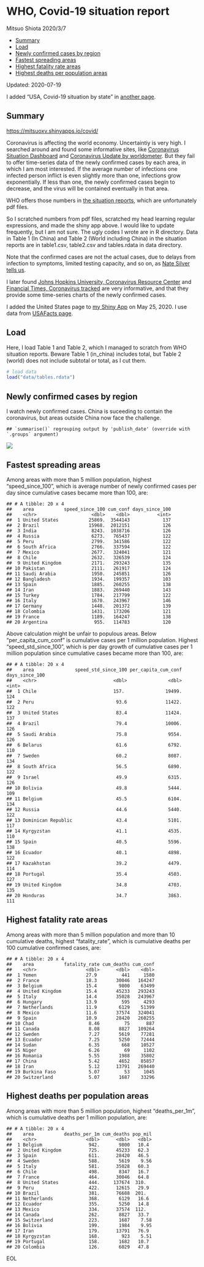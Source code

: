 WHO, Covid-19 situation report
================
Mitsuo Shiota
2020/3/7

  - [Summary](#summary)
  - [Load](#load)
  - [Newly confirmed cases by region](#newly-confirmed-cases-by-region)
  - [Fastest spreading areas](#fastest-spreading-areas)
  - [Highest fatality rate areas](#highest-fatality-rate-areas)
  - [Highest deaths per population
    areas](#highest-deaths-per-population-areas)

Updated: 2020-07-19

I added “USA, Covid-19 situation by state” in [another page](USA.md).

## Summary

<https://mitsuoxv.shinyapps.io/covid/>

Coronavirus is affecting the world economy. Uncertaintiy is very high. I
searched around and found some informative sites, like [Coronavirus
Situation
Dashboard](https://who.maps.arcgis.com/apps/opsdashboard/index.html#/c88e37cfc43b4ed3baf977d77e4a0667)
and [Coronavirus Update by
worldometer](https://www.worldometers.info/coronavirus/). But they fail
to offer time-series data of the newly confirmed cases by each area, in
which I am most interested. If the average number of infections one
infected person inflict is even slightly more than one, infections grow
exponentially. If less than one, the newly confirmed cases begin to
decrease, and the virus will be contained eventually in that area.

WHO offers those numbers in [the situation
reports](https://www.who.int/emergencies/diseases/novel-coronavirus-2019/situation-reports/),
which are unfortunately pdf files.

So I scratched numbers from pdf files, scratched my head learning
regular expressions, and made the shiny app above. I would like to
update frequently, but I am not sure. The ugly codes I wrote are in R
directory. Data in Table 1 (In China) and Table 2 (World including
China) in the situation reports are in table1.csv, table2.csv and
tables.rdata in data directory.

Note that the confirmed cases are not the actual cases, due to delays
from infection to symptoms, limited testing capacity, and so on, as
[Nate Silver tells
us](https://fivethirtyeight.com/features/coronavirus-case-counts-are-meaningless/).

I later found [Johns Hopkins University, Coronavirus Resource
Center](https://coronavirus.jhu.edu/) and [Financial Times, Coronavirus
tracked](https://www.ft.com/content/a26fbf7e-48f8-11ea-aeb3-955839e06441)
are very informative, and that they provide some time-series charts of
the newly confirmed cases.

I added the United States page to [my Shiny
App](https://mitsuoxv.shinyapps.io/covid/) on May 25, 2020. I use data
from [USAFacts
page](https://usafacts.org/visualizations/coronavirus-covid-19-spread-map/).

## Load

Here, I load Table 1 and Table 2, which I managed to scratch from WHO
situation reports. Beware Table 1 (in\_china) includes total, but Table
2 (world) does not include subtotal or total, as I cut them.

``` r
# load data
load("data/tables.rdata")
```

## Newly confirmed cases by region

I watch newly confirmed cases. China is suceeding to contain the
coronavirus, but areas outside China now face the challenge.

    ## `summarise()` regrouping output by 'publish_date' (override with `.groups` argument)

![](README_files/figure-gfm/chart-1.png)<!-- -->

## Fastest spreading areas

Among areas with more than 5 million population, highest
“speed\_since\_100”, which is average number of newly confirmed cases
per day since cumulative cases became more than 100, are:

    ## # A tibble: 20 x 4
    ##    area           speed_since_100 cum_conf days_since_100
    ##    <chr>                    <dbl>    <dbl>          <int>
    ##  1 United States           25869.  3544143            137
    ##  2 Brazil                  15968.  2012151            126
    ##  3 India                    8243.  1038716            126
    ##  4 Russia                   6273.   765437            122
    ##  5 Peru                     2799.   341586            122
    ##  6 South Africa             2766.   337594            122
    ##  7 Mexico                   2677.   324041            121
    ##  8 Chile                    2632.   326539            124
    ##  9 United Kingdom           2171.   293243            135
    ## 10 Pakistan                 2111.   261917            124
    ## 11 Saudi Arabia             1950.   245851            126
    ## 12 Bangladesh               1934.   199357            103
    ## 13 Spain                    1885.   260255            138
    ## 14 Iran                     1883.   269440            143
    ## 15 Turkey                   1784.   217799            122
    ## 16 Italy                    1670.   243967            146
    ## 17 Germany                  1448.   201372            139
    ## 18 Colombia                 1431.   173206            121
    ## 19 France                   1189.   164247            138
    ## 20 Argentina                 955.   114783            120

Above calculation might be unfair to populous areas. Below
“per\_capita\_cum\_conf” is cumulative cases per 1 million population.
Highest “speed\_std\_since\_100”, which is per day growth of cumulative
cases per 1 million population since cumulative cases became more than
100, are:

    ## # A tibble: 20 x 4
    ##    area               speed_std_since_100 per_capita_cum_conf days_since_100
    ##    <chr>                            <dbl>               <dbl>          <int>
    ##  1 Chile                            157.               19499.            124
    ##  2 Peru                              93.6              11422.            122
    ##  3 United States                     83.4              11424.            137
    ##  4 Brazil                            79.4              10006.            126
    ##  5 Saudi Arabia                      75.8               9554.            126
    ##  6 Belarus                           61.6               6792.            110
    ##  7 Sweden                            60.2               8087.            134
    ##  8 South Africa                      56.5               6890.            122
    ##  9 Israel                            49.9               6315.            126
    ## 10 Bolivia                           49.8               5444.            109
    ## 11 Belgium                           45.5               6104.            134
    ## 12 Russia                            44.6               5440.            122
    ## 13 Dominican Republic                43.4               5101.            117
    ## 14 Kyrgyzstan                        41.1               4535.            110
    ## 15 Spain                             40.5               5596.            138
    ## 16 Ecuador                           40.1               4898.            122
    ## 17 Kazakhstan                        39.2               4479.            114
    ## 18 Portugal                          35.4               4503.            127
    ## 19 United Kingdom                    34.8               4703.            135
    ## 20 Honduras                          34.7               3863.            111

## Highest fatality rate areas

Among areas with more than 5 million population and more than 10
cumulative deaths, highest “fatality\_rate”, which is cumulative deaths
per 100 cumulative confirmed cases, are:

    ## # A tibble: 20 x 4
    ##    area           fatality_rate cum_deaths cum_conf
    ##    <chr>                  <dbl>      <dbl>    <dbl>
    ##  1 Yemen                  27.9         441     1580
    ##  2 France                 18.3       30046   164247
    ##  3 Belgium                15.4        9800    63499
    ##  4 United Kingdom         15.4       45233   293243
    ##  5 Italy                  14.4       35028   243967
    ##  6 Hungary                13.9         595     4293
    ##  7 Netherlands            11.9        6129    51399
    ##  8 Mexico                 11.6       37574   324041
    ##  9 Spain                  10.9       28420   260255
    ## 10 Chad                    8.46         75      887
    ## 11 Canada                  8.08       8827   109264
    ## 12 Sweden                  7.27       5619    77281
    ## 13 Ecuador                 7.25       5250    72444
    ## 14 Sudan                   6.35        668    10527
    ## 15 Niger                   6.26         69     1102
    ## 16 Romania                 5.55       1988    35802
    ## 17 China                   5.42       4652    85857
    ## 18 Iran                    5.12      13791   269440
    ## 19 Burkina Faso            5.07         53     1045
    ## 20 Switzerland             5.07       1687    33296

## Highest deaths per population areas

Among areas with more than 5 million population, highest
“deaths\_per\_1m”, which is cumulative deaths per 1 million
population, are:

    ## # A tibble: 20 x 4
    ##    area           deaths_per_1m cum_deaths pop_mil
    ##    <chr>                  <dbl>      <dbl>   <dbl>
    ##  1 Belgium                 942.       9800   10.4 
    ##  2 United Kingdom          725.      45233   62.3 
    ##  3 Spain                   611.      28420   46.5 
    ##  4 Sweden                  588.       5619    9.56
    ##  5 Italy                   581.      35028   60.3 
    ##  6 Chile                   498.       8347   16.7 
    ##  7 France                  464.      30046   64.8 
    ##  8 United States           444.     137674  310.  
    ##  9 Peru                    422.      12615   29.9 
    ## 10 Brazil                  381.      76688  201.  
    ## 11 Netherlands             368.       6129   16.6 
    ## 12 Ecuador                 355.       5250   14.8 
    ## 13 Mexico                  334.      37574  112.  
    ## 14 Canada                  262.       8827   33.7 
    ## 15 Switzerland             223.       1687    7.58
    ## 16 Bolivia                 199.       1984    9.95
    ## 17 Iran                    179.      13791   76.9 
    ## 18 Kyrgyzstan              168.        923    5.51
    ## 19 Portugal                158.       1682   10.7 
    ## 20 Colombia                126.       6029   47.8

EOL

